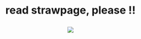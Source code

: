 # <p align="center">  read strawpage, please !! </p>
<p align="center"> <img src=https://64.media.tumblr.com/a2a6b8e672b4784f069ac83d41ae907e/8215d43d1d92657b-72/s1280x1920/07046cb2f4bfcf951cf04f6f328a94659a427688.gifv </p>
